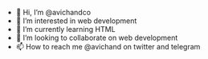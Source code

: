 - 👋 Hi, I’m @avichandco
- 👀 I’m interested in web development
- 🌱 I’m currently learning HTML
- 💞️ I’m looking to collaborate on web development
- 📫 How to reach me @avichand on twitter and telegram

<!---
avichandco/avichandco is a ✨ special ✨ repository because its `README.md` (this file) appears on your GitHub profile.
You can click the Preview link to take a look at your changes.
--->
